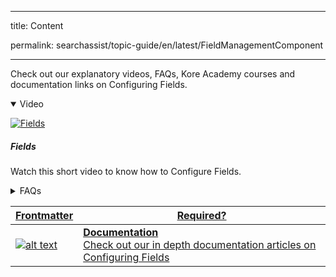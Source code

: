 
---
title: Content

permalink: searchassist/topic-guide/en/latest/FieldManagementComponent

---
<!--#### Topic Guide
###### Fields-->

  Check out our explanatory videos, FAQs, Kore Academy courses and documentation links on Configuring Fields.

<details class="introduction-video" open>
  <summary>Video
  </summary>
  
   [![Fields](images/VideoCoverImage.png)](https://player.vimeo.com/video/751565610?h=2562dda9ac&amp)

  ##### Fields
  Watch this short video to know how to Configure Fields.

</details>

<details>
  <summary>FAQs
  </summary>

  <a class="doc-link" target="_blank" href="https://docs.kore.ai/searchassist/concepts/managing-indices/configuring-search-fields/">
 
  What are fields in SearchAssist ?

</a>

 <a class="doc-link" target="_blank" href="https://docs.kore.ai/searchassist/concepts/managing-indices/configuring-search-fields/">
 
  How do I add custom fields?

</a>
 

</details>


<a class="doc-link" target="_blank" href="https://docs.kore.ai/searchassist/concepts/managing-indices/configuring-search-fields/">
 

| Frontmatter | Required? |
|-------------|-------------|
| ![alt text](images/SA_Documentation.svg "Title") | **Documentation**  <br /> Check out our in depth documentation articles on Configuring Fields | 


</a>
